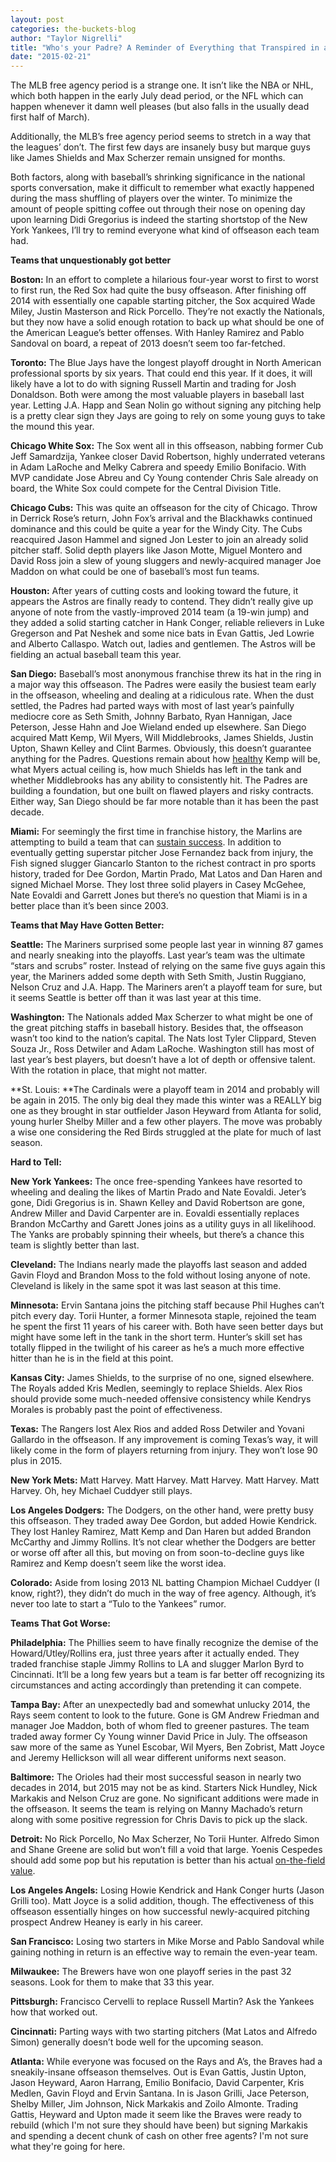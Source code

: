 ```yaml
---
layout: post
categories: the-buckets-blog
author: "Taylor Nigrelli"
title: "Who's your Padre? A Reminder of Everything that Transpired in a Wild Offseason"
date: "2015-02-21"
---
```


The MLB free agency period is a strange one. It isn’t like the NBA or NHL, which both happen in the early July dead period, or the NFL which can happen whenever it damn well pleases (but also falls in the usually dead first half of March).

Additionally, the MLB’s free agency period seems to stretch in a way that the leagues’ don’t. The first few days are insanely busy but marque guys like James Shields and Max Scherzer remain unsigned for months.

Both factors, along with baseball’s shrinking significance in the national sports conversation, make it difficult to remember what exactly happened during the mass shuffling of players over the winter. To minimize the amount of people spitting coffee out through their nose on opening day upon learning Didi Gregorius is indeed the starting shortstop of the New York Yankees, I’ll try to remind everyone what kind of offseason each team had.

**Teams that unquestionably got better**

**Boston:** In an effort to complete a hilarious four-year worst to first to worst to first run, the Red Sox had quite the busy offseason. After finishing off 2014 with essentially one capable starting pitcher, the Sox acquired Wade Miley, Justin Masterson and Rick Porcello. They’re not exactly the Nationals, but they now have a solid enough rotation to back up what should be one of the American League’s better offenses. With Hanley Ramirez and Pablo Sandoval on board, a repeat of 2013 doesn’t seem too far-fetched.

**Toronto:** The Blue Jays have the longest playoff drought in North American professional sports by six years. That could end this year. If it does, it will likely have a lot to do with signing Russell Martin and trading for Josh Donaldson. Both were among the most valuable players in baseball last year. Letting J.A. Happ and Sean Nolin go without signing any pitching help is a pretty clear sign they Jays are going to rely on some young guys to take the mound this year.

**Chicago White Sox:** The Sox went all in this offseason, nabbing former Cub Jeff Samardzija, Yankee closer David Robertson, highly underrated veterans in Adam LaRoche and Melky Cabrera and speedy Emilio Bonifacio. With MVP candidate Jose Abreu and Cy Young contender Chris Sale already on board, the White Sox could compete for the Central Division Title.

**Chicago Cubs:** This was quite an offseason for the city of Chicago. Throw in Derrick Rose’s return, John Fox’s arrival and the Blackhawks continued dominance and this could be quite a year for the Windy City. The Cubs reacquired Jason Hammel and signed Jon Lester to join an already solid pitcher staff. Solid depth players like Jason Motte, Miguel Montero and David Ross join a slew of young sluggers and newly-acquired manager Joe Maddon on what could be one of baseball’s most fun teams.

**Houston:** After years of cutting costs and looking toward the future, it appears the Astros are finally ready to contend. They didn’t really give up anyone of note from the vastly-improved 2014 team (a 19-win jump) and they added a solid starting catcher in Hank Conger, reliable relievers in Luke Gregerson and Pat Neshek and some nice bats in Evan Gattis, Jed Lowrie and Alberto Callaspo. Watch out, ladies and gentlemen. The Astros will be fielding an actual baseball team this year.

**San Diego:** Baseball’s most anonymous franchise threw its hat in the ring in a major way this offseason. The Padres were easily the busiest team early in the offseason, wheeling and dealing at a ridiculous rate. When the dust settled, the Padres had parted ways with most of last year’s painfully mediocre core as Seth Smith, Johnny Barbato, Ryan Hannigan, Jace Peterson, Jesse Hahn and Joe Wieland ended up elsewhere. San Diego acquired Matt Kemp, Wil Myers, Will Middlebrooks, James Shields, Justin Upton, Shawn Kelley and Clint Barmes. Obviously, this doesn’t guarantee anything for the Padres. Questions remain about how [healthy](http://www.sbnation.com/mlb/2014/12/18/7416077/matt-kemp-trade-dodgers-padres-arthitis) Kemp will be, what Myers actual ceiling is, how much Shields has left in the tank and whether Middlebrooks has any ability to consistently hit. The Padres are building a foundation, but one built on flawed players and risky contracts. Either way, San Diego should be far more notable than it has been the past decade.

**Miami:** For seemingly the first time in franchise history, the Marlins are attempting to build a team that can [sustain success](http://grantland.com/the-triangle/miami-marlins-spending-contending-giancarlo-stanton-mat-latos-martin-prado-jose-dee-gordon/). In addition to eventually getting superstar pitcher Jose Fernandez back from injury, the Fish signed slugger Giancarlo Stanton to the richest contract in pro sports history, traded for Dee Gordon, Martin Prado, Mat Latos and Dan Haren and signed Michael Morse. They lost three solid players in Casey McGehee, Nate Eovaldi and Garrett Jones but there’s no question that Miami is in a better place than it’s been since 2003.

**Teams that May Have Gotten Better:**

**Seattle:** The Mariners surprised some people last year in winning 87 games and nearly sneaking into the playoffs. Last year’s team was the ultimate “stars and scrubs” roster. Instead of relying on the same five guys again this year, the Mariners added some depth with Seth Smith, Justin Ruggiano, Nelson Cruz and J.A. Happ. The Mariners aren’t a playoff team for sure, but it seems Seattle is better off than it was last year at this time.

**Washington:** The Nationals added Max Scherzer to what might be one of the great pitching staffs in baseball history. Besides that, the offseason wasn’t too kind to the nation’s capital. The Nats lost Tyler Clippard, Steven Souza Jr., Ross Detwiler and Adam LaRoche. Washington still has most of last year’s best players, but doesn’t have a lot of depth or offensive talent. With the rotation in place, that might not matter.

**St. Louis: **The Cardinals were a playoff team in 2014 and probably will be again in 2015. The only big deal they made this winter was a REALLY big one as they brought in star outfielder Jason Heyward from Atlanta for solid, young hurler Shelby Miller and a few other players. The move was probably a wise one considering the Red Birds struggled at the plate for much of last season.

**Hard to Tell:**

**New York Yankees:** The once free-spending Yankees have resorted to wheeling and dealing the likes of Martin Prado and Nate Eovaldi. Jeter’s gone, Didi Gregorius is in. Shawn Kelley and David Robertson are gone, Andrew Miller and David Carpenter are in. Eovaldi essentially replaces Brandon McCarthy and Garett Jones joins as a utility guys in all likelihood. The Yanks are probably spinning their wheels, but there’s a chance this team is slightly better than last.

**Cleveland:** The Indians nearly made the playoffs last season and added Gavin Floyd and Brandon Moss to the fold without losing anyone of note. Cleveland is likely in the same spot it was last season at this time.

**Minnesota:** Ervin Santana joins the pitching staff because Phil Hughes can’t pitch every day. Torii Hunter, a former Minnesota staple, rejoined the team he spent the first 11 years of his career with. Both have seen better days but might have some left in the tank in the short term. Hunter’s skill set has totally flipped in the twilight of his career as he’s a much more effective hitter than he is in the field at this point.

**Kansas City:** James Shields, to the surprise of no one, signed elsewhere. The Royals added Kris Medlen, seemingly to replace Shields. Alex Rios should provide some much-needed offensive consistency while Kendrys Morales is probably past the point of effectiveness.

**Texas:** The Rangers lost Alex Rios and added Ross Detwiler and Yovani Gallardo in the offseason. If any improvement is coming Texas’s way, it will likely come in the form of players returning from injury. They won’t lose 90 plus in 2015.

**New York Mets:** Matt Harvey. Matt Harvey. Matt Harvey. Matt Harvey. Matt Harvey. Oh, hey Michael Cuddyer still plays.

**Los Angeles Dodgers:** The Dodgers, on the other hand, were pretty busy this offseason. They traded away Dee Gordon, but added Howie Kendrick. They lost Hanley Ramirez, Matt Kemp and Dan Haren but added Brandon McCarthy and Jimmy Rollins. It’s not clear whether the Dodgers are better or worse off after all this, but moving on from soon-to-decline guys like Ramirez and Kemp doesn’t seem like the worst idea.

**Colorado:** Aside from losing 2013 NL batting Champion Michael Cuddyer (I know, right?), they didn’t do much in the way of free agency. Although, it’s never too late to start a “Tulo to the Yankees” rumor.

**Teams That Got Worse:**

**Philadelphia:** The Phillies seem to have finally recognize the demise of the Howard/Utley/Rollins era, just three years after it actually ended. They traded franchise staple Jimmy Rollins to LA and slugger Marlon Byrd to Cincinnati. It’ll be a long few years but a team is far better off recognizing its circumstances and acting accordingly than pretending it can compete.

**Tampa Bay:** After an unexpectedly bad and somewhat unlucky 2014, the Rays seem content to look to the future. Gone is GM Andrew Friedman and manager Joe Maddon, both of whom fled to greener pastures. The team traded away former Cy Young winner David Price in July. The offseason saw more of the same as Yunel Escobar, Wil Myers, Ben Zobrist, Matt Joyce and Jeremy Hellickson will all wear different uniforms next season.

**Baltimore:** The Orioles had their most successful season in nearly two decades in 2014, but 2015 may not be as kind. Starters Nick Hundley, Nick Markakis and Nelson Cruz are gone. No significant additions were made in the offseason. It seems the team is relying on Manny Machado’s return along with some positive regression for Chris Davis to pick up the slack.

**Detroit:** No Rick Porcello, No Max Scherzer, No Torii Hunter. Alfredo Simon and Shane Greene are solid but won’t fill a void that large. Yoenis Cespedes should add some pop but his reputation is better than his actual [on-the-field value](http://bbstmlb.com/2014/11/30/yoenis-cespedes-overrated-maybe/).

**Los Angeles Angels:** Losing Howie Kendrick and Hank Conger hurts (Jason Grilli too). Matt Joyce is a solid addition, though. The effectiveness of this offseason essentially hinges on how successful newly-acquired pitching prospect Andrew Heaney is early in his career.

**San Francisco:** Losing two starters in Mike Morse and Pablo Sandoval while gaining nothing in return is an effective way to remain the even-year team.

**Milwaukee:** The Brewers have won one playoff series in the past 32 seasons. Look for them to make that 33 this year.

**Pittsburgh:** Francisco Cervelli to replace Russell Martin? Ask the Yankees how that worked out.

**Cincinnati:** Parting ways with two starting pitchers (Mat Latos and Alfredo Simon) generally doesn’t bode well for the upcoming season.

**Atlanta:** While everyone was focused on the Rays and A’s, the Braves had a sneakily-insane offseason themselves. Out is Evan Gattis, Justin Upton, Jason Heyward, Aaron Harrang, Emilio Bonifacio, David Carpenter, Kris Medlen, Gavin Floyd and Ervin Santana. In is Jason Grilli, Jace Peterson, Shelby Miller, Jim Johnson, Nick Markakis and Zoilo Almonte. Trading Gattis, Heyward and Upton made it seem like the Braves were ready to rebuild (which I'm not sure they should have been) but signing Markakis and spending a decent chunk of cash on other free agents? I'm not sure what they're going for here.

